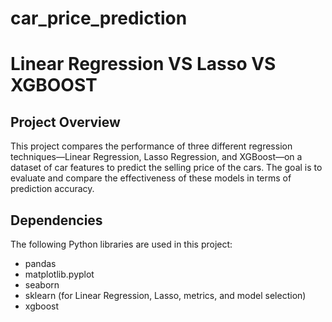 # car_price_prediction
# Linear Regression VS Lasso VS XGBOOST

## Project Overview
This project compares the performance of three different regression techniques—Linear Regression, Lasso Regression, and XGBoost—on a dataset of car features to predict the selling price of the cars. The goal is to evaluate and compare the effectiveness of these models in terms of prediction accuracy.

## Dependencies
The following Python libraries are used in this project:
- pandas
- matplotlib.pyplot
- seaborn
- sklearn (for Linear Regression, Lasso, metrics, and model selection)
- xgboost

